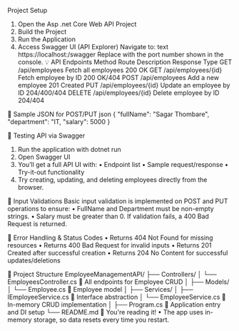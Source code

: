 ﻿Project Setup
1.	Open the Asp .net Core Web API Project
2.	Build the Project
3.	Run the Application
4.	Access Swagger UI (API Explorer)
Navigate to:
text
https://localhost:<port>/swagger
Replace <port> with the port number shown in the console.
💡 API Endpoints
Method	Route	Description	Response Type
GET	/api/employees	Fetch all employees	200 OK
GET	/api/employees/{id}	Fetch employee by ID	200 OK/404
POST	/api/employees	Add a new employee	201 Created
PUT	/api/employees/{id}	Update an employee by ID	204/400/404
DELETE	/api/employees/{id}	Delete employee by ID	204/404

	Sample JSON for POST/PUT
json
{
  "fullName": "Sagar Thombare",
  "department": "IT,
  "salary": 5000
}

	Testing API via Swagger
1.	Run the application with dotnet run
2.	Open Swagger UI
3.	You’ll get a full API UI with:
•	Endpoint list
•	Sample request/response
•	Try-it-out functionality
4.	Try creating, updating, and deleting employees directly from the browser.

	Input Validations
Basic input validation is implemented on POST and PUT operations to ensure:
•	FullName and Department must be non-empty strings.
•	Salary must be greater than 0.
If validation fails, a 400 Bad Request is returned.

	Error Handling & Status Codes
•	Returns 404 Not Found for missing resources
•	Returns 400 Bad Request for invalid inputs
•	Returns 201 Created after successful creation
•	Returns 204 No Content for successful updates/deletions

	Project Structure
EmployeeManagementAPI/
├── Controllers/
│   └── EmployeesController.cs     All endpoints for Employee CRUD
│
├── Models/
│   └── Employee.cs               Employee model
│
├── Services/
│   ├── IEmployeeService.cs       Interface abstraction
│   └── EmployeeService.cs        In-memory CRUD implementation
│
├── Program.cs                    Application entry and DI setup
└── README.md                     You're reading it!
•	The app uses in-memory storage, so data resets every time you restart.

